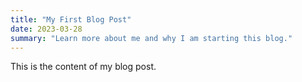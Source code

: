 ```yaml
---
title: "My First Blog Post"
date: 2023-03-28
summary: "Learn more about me and why I am starting this blog."
---
```

This is the content of my blog post.
